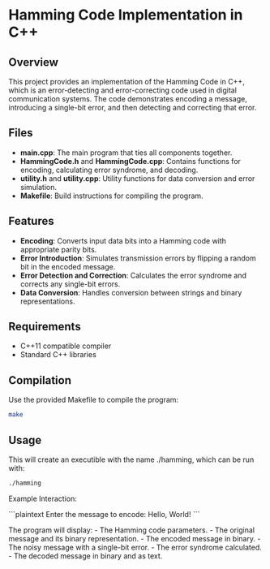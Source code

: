 # Hamming Code Implementation in C++

## Overview
This project provides an implementation of the Hamming Code in C++, which is an error-detecting and error-correcting code used in digital communication systems. The code demonstrates encoding a message, introducing a single-bit error, and then detecting and correcting that error.

## Files
- **main.cpp**: The main program that ties all components together.
- **HammingCode.h** and **HammingCode.cpp**: Contains functions for encoding, calculating error syndrome, and decoding.
- **utility.h** and **utility.cpp**: Utility functions for data conversion and error simulation.
- **Makefile**: Build instructions for compiling the program.

## Features
- **Encoding**: Converts input data bits into a Hamming code with appropriate parity bits.
- **Error Introduction**: Simulates transmission errors by flipping a random bit in the encoded message.
- **Error Detection and Correction**: Calculates the error syndrome and corrects any single-bit errors.
- **Data Conversion**: Handles conversion between strings and binary representations.

## Requirements
- C++11 compatible compiler
- Standard C++ libraries

## Compilation
Use the provided Makefile to compile the program:

```bash
make
```

## Usage
This will create an executible with the name ./hamming, which can be run with:

```bash
./hamming
```

Example Interaction:

\`\`\`plaintext 
Enter the message to encode: Hello, World!
\`\`\`

The program will display:
    - The Hamming code parameters.
    - The original message and its binary representation.
    - The encoded message in binary.
    - The noisy message with a single-bit error.
    - The error syndrome calculated.
    - The decoded message in binary and as text.
